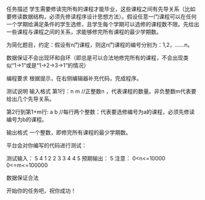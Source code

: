 任务描述
学生需要修读完所有的课程才能毕业，这些课程之间有先导关系（比如要修读数据结构，必须先修读程序设计思想方法）。假设任意一门课程可以在任何一个学期给满足条件的学生选修，且学生每个学期可以选修的课程数不限。先给出一些课程与课程之间的关系，求能够修完所有课程的最少学期数。

为简化题目，约定：假设有n门课程，则这n门课程的编号分别为：1,2，……n。

数据保证不会出现环和自环（即总是可以合法地修完所有的课程，不会出现类似“1->1”或是“1->2->3->1”的情况）

编程要求
根据提示，在右侧编辑器补充代码，完成程序。

测试说明
输入格式
第1行：n m //正整数n ，代表课程的数量。非负整数m代表要给出几个先导关系。

第2行到第1+m行: a b //每行两个整数：代表要选修编号为a的课程，必须先修读编号为b的课程。

输出格式
一个整数，即修完所有课程的最少学期数。

平台会对你编写的代码进行测试：

测试输入：
5 4
1 2
2 3
3 4
4 5
预期输出：
5
注意： 0<n<=10000 0<=m<=100000

数据保证合法

开始你的任务吧，祝你成功！
